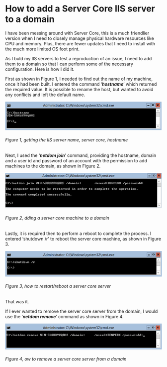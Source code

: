 # How to add a Server Core IIS server to a domain

I have been messing around with Server Core, this is a much friendlier version when I need to closely manage physical hardware resources like CPU and memory.  Plus, there are fewer updates that I need to install with the much more limited OS foot print.

As I buld my IIS servers to test a reproduction of an issue, I need to add them to a domain so that I can perform some of the necessary configuration.  Here is how I did it.

First as shown in Figure 1, I needed to find out the name of my machine, once it had been built.  I entered the command ‘***hostname***’ which returned the required value.  It is possible to rename the host, but wanted to avoid any conflicts and left the default name.

![getting the IIS server name, server core, hostname][FIGURE1]
###### Figure 1, getting the IIS server name, server core, hostname

Next, I used the ‘***netdom join***’ command, providing the hostname, domain and a user id and password of an account with the permission to add machines to the domain, as shown in Figure 2.

![dding a server core machine to a domain][FIGURE2]
###### Figure 2, dding a server core machine to a domain

Lastly, it is required then to perform a reboot to complete the process.  I entered ‘shutdown /r’ to reboot the server core machine, as shown in Figure 3.

![how to restart/reboot a server core server][FIGURE3]
###### Figure 3, how to restart/reboot a server core server

That was it.

If I ever wanted to remove the server core server from the domain, I would use the ‘***netdom remove***’ command as shown in Figure 4.

![ow to remove a server core server from a domain][FIGURE4]
###### Figure 4, ow to remove a server core server from a domain

[FIGURE1]: ../images/2015/msdn-0569.png "Figure 1, getting the IIS server name, server core, hostname"
[FIGURE2]: ../images/2015/msdn-0570.png "Figure 2, dding a server core machine to a domain"
[FIGURE3]: ../images/2015/msdn-0571.png "Figure 3, how to restart/reboot a server core server"
[FIGURE4]: ../images/2015/msdn-0572.png "Figure 4, ow to remove a server core server from a domain"
